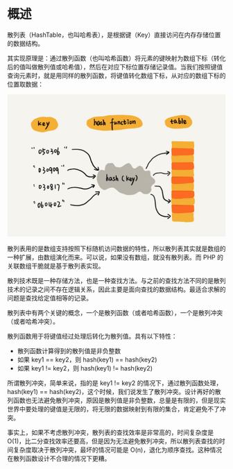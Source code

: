 # 概述

散列表（HashTable，也叫哈希表），是根据键（Key）直接访问在内存存储位置的数据结构。

其实现原理是：通过散列函数（也叫哈希函数）将元素的键映射为数组下标（转化后的值叫做散列值或哈希值），然后在对应下标位置存储记录值。当我们按照键值查询元素时，就是用同样的散列函数，将键值转化数组下标，从对应的数组下标的位置取数据：

![散列表](img/hash_table.png)

散列表用的是数组支持按照下标随机访问数据的特性，所以散列表其实就是数组的一种扩展，由数组演化而来。可以说，如果没有数组，就没有散列表。而 PHP 的关联数组干脆就是基于散列表实现。

散列技术既是一种存储方法，也是一种查找方法。与之前的查找方法不同的是散列技术的记录之间不存在逻辑关系，因此主要是面向查找的数据结构。最适合求解的问题是查找给定值相等的记录。

散列表中有两个关键的概念，一个是散列函数（或者哈希函数），一个是散列冲突（或者哈希冲突）。

散列函数用于将键值经过处理后转化为散列值。具有以下特性：

- 散列函数计算得到的散列值是非负整数
- 如果 key1 == key2，则 hash(key1) == hash(key2)
- 如果 key1 != key2，则 hash(key1) != hash(key2)

所谓散列冲突，简单来说，指的是 key1 != key2 的情况下，通过散列函数处理，hash(key1) == hash(key2)，这个时候，我们说发生了散列冲突。设计再好的散列函数也无法避免散列冲突，原因是散列值是非负整数，总量是有限的，但是现实世界中要处理的键值是无限的，将无限的数据映射到有限的集合，肯定避免不了冲突。

事实上，如果不考虑散列冲突，散列表的查找效率是非常高的，时间复杂度是 O(1)，比二分查找效率还要高，但是因为无法避免散列冲突，所以散列表查找的时间复杂度取决于散列冲突，最坏的情况可能是 O(n)，退化为顺序查找。这种情况在散列函数设计不合理的情况下更糟。
